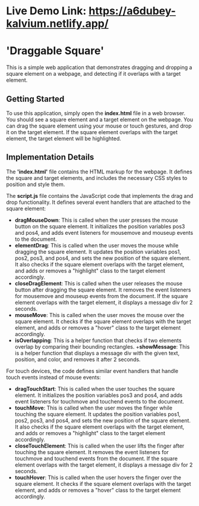 # Live Demo Link: https://a6dubey-kalvium.netlify.app/

# 'Draggable Square'
This is a simple web application that demonstrates dragging and dropping a square element on a webpage, and detecting if it overlaps with a target element.

## Getting Started
To use this application, simply open the **index.html** file in a web browser. You should see a square element and a target element on the webpage. You can drag the square element using your mouse or touch gestures, and drop it on the target element. If the square element overlaps with the target element, the target element will be highlighted.

## Implementation Details
The **'index.html'** file contains the HTML markup for the webpage. It defines the square and target elements, and includes the necessary CSS styles to position and style them.

The **script.js** file contains the JavaScript code that implements the drag and drop functionality. It defines several event handlers that are attached to the square element:

+ **dragMouseDown**: This is called when the user presses the mouse button on the square element. It initializes the position variables pos3 and pos4, and adds event listeners for mousemove and mouseup events to the document.
+ **elementDrag**: This is called when the user moves the mouse while dragging the square element. It updates the position variables pos1, pos2, pos3, and pos4, and sets the new position of the square element. It also checks if the square element overlaps with the target element, and adds or removes a "highlight" class to the target element accordingly.
+ **closeDragElement**: This is called when the user releases the mouse button after dragging the square element. It removes the event listeners for mousemove and mouseup events from the document. If the square element overlaps with the target element, it displays a message div for 2 seconds.
+ **mouseMove**: This is called when the user moves the mouse over the square element. It checks if the square element overlaps with the target element, and adds or removes a "hover" class to the target element accordingly.
+ **isOverlapping**: This is a helper function that checks if two elements overlap by comparing their bounding rectangles.
+**showMessage**: This is a helper function that displays a message div with the given text, position, and color, and removes it after 2 seconds.


For touch devices, the code defines similar event handlers that handle touch events instead of mouse events:

+ **dragTouchStart**: This is called when the user touches the square element. It initializes the position variables pos3 and pos4, and adds event listeners for touchmove and touchend events to the document.
+ **touchMove**: This is called when the user moves the finger while touching the square element. It updates the position variables pos1, pos2, pos3, and pos4, and sets the new position of the square element. It also checks if the square element overlaps with the target element, and adds or removes a "highlight" class to the target element accordingly.
+ **closeTouchElement**: This is called when the user lifts the finger after touching the square element. It removes the event listeners for touchmove and touchend events from the document. If the square element overlaps with the target element, it displays a message div for 2 seconds.
+ **touchHover**: This is called when the user hovers the finger over the square element. It checks if the square element overlaps with the target element, and adds or removes a "hover" class to the target element accordingly.
